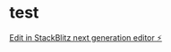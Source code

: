 # test

[Edit in StackBlitz next generation editor ⚡️](https://stackblitz.com/~/github.com/ghrdy/test)
